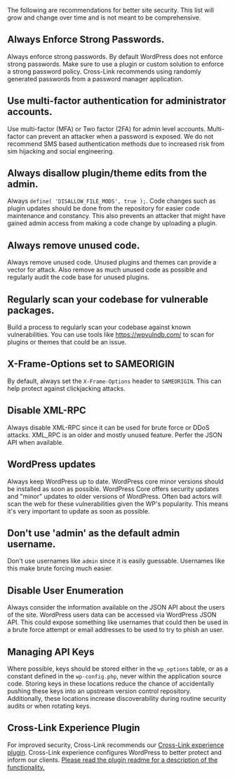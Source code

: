 The following are recommendations for better site security. This list will grow and change over time and is not meant to be comprehensive.

## Always Enforce Strong Passwords.

Always enforce strong passwords. By default WordPress does not enforce strong passwords. Make sure to use a plugin or custom solution to enforce a strong password policy. Cross-Link recommends using randomly generated passwords from a password manager application.

## Use multi-factor authentication for administrator accounts.

Use multi-factor (MFA) or Two factor (2FA) for admin level accounts. Multi-factor can prevent an attacker when a password is exposed. We do not recommend SMS based authentication methods due to increased risk from sim hijacking and social engineering.

## Always disallow plugin/theme edits from the admin.

Always ```define( 'DISALLOW_FILE_MODS', true );```. Code changes such as plugin updates should be done from the repository for easier code maintenance and constancy. This also prevents an attacker that might have gained admin access from making a code change by uploading a plugin.

## Always remove unused code.

Always remove unused code. Unused plugins and themes can provide a vector for attack. Also remove as much unused code as possible and regularly audit the code base for unused plugins.

## Regularly scan your codebase for vulnerable packages.

Build a process to regularly scan your codebase against known vulnerabilities. You can use tools like https://wpvulndb.com/ to scan for plugins or themes that could be an issue.

## X-Frame-Options set to SAMEORIGIN

By default, always set the ```X-Frame-Options``` header to ```SAMEORIGIN```. This can help protect against clickjacking attacks.

## Disable XML-RPC

Always disable XML-RPC since it can be used for brute force or DDoS attacks. XML_RPC is an older and mostly unused feature. Perfer the JSON API when available.

## WordPress updates

Always keep WordPress up to date. WordPress core minor versions should be installed as soon as possible. WordPress Core offers security updates and "minor" updates to older versions of WordPress. Often bad actors will scan the web for these vulnerabilities given the WP's popularity. This means it's very important to update as soon as possible.

## Don't use 'admin' as the default admin username.

Don't use usernames like `admin` since it is easily guessable. Usernames like this make brute forcing much easier.

## Disable User Enumeration

Always consider the information available on the JSON API about the users of the site. WordPress users data can be accessed via WordPress JSON API. This could expose something like usernames that could then be used in a brute force attempt or email addresses to be used to try to phish an user.

## Managing API Keys

Where possible, keys should be stored either in the `wp_options` table, or as a constant defined in the `wp-config.php`, never within the application source code. Storing keys in these locations reduce the chance of accidentally pushing these keys into an upstream version control repository.  Additionally, these locations increase discoverability during routine security audits or when rotating keys.

## Cross-Link Experience Plugin

For improved security, Cross-Link recommends our [Cross-Link experience plugin](https://github.com/10up/10up-experience). Cross-Link experience configures WordPress to better protect and inform our clients. [Please read the plugin readme for a description of the functionality.](https://github.com/10up/10up-experience#functionality)

